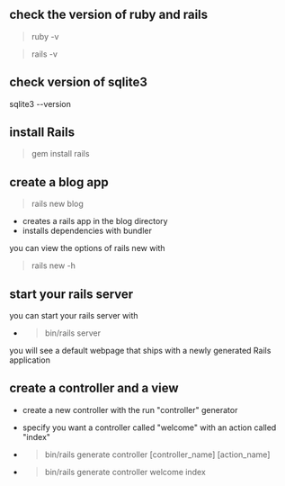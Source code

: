 ## check the version of ruby and rails

>ruby -v

>rails -v

## check version of sqlite3

sqlite3 --version

## install Rails

>gem install rails

## create a blog app

 >rails new blog

  * creates a rails app in the blog directory
  * installs dependencies with bundler

you can view the options of rails new with

   >rails new -h

## start your rails server

  you can start your rails server with

  * >bin/rails server

  you will see a default webpage that ships with a newly generated Rails application

## create a controller and a view

  * create a new controller with the run "controller" generator

  * specify you want a controller called "welcome" with an action called "index"

  * >bin/rails generate controller [controller_name] [action_name]

  * >bin/rails generate controller welcome index

